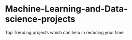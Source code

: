 # Machine-Learning-and-Data-science-projects
Top Trending projects which can help in reducing your time 
